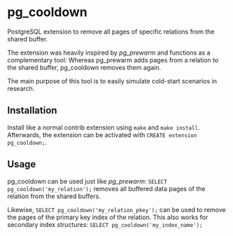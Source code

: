 # pg_cooldown

PostgreSQL extension to remove all pages of specific relations from the shared buffer.

The extension was heavily inspired by _pg_prewarm_ and functions as a complementary tool: Whereas pg_prewarm adds pages from a
relation to the shared buffer, pg_cooldown removes them again.

The main purpose of this tool is to easily simulate cold-start scenarios in research.


## Installation

Install like a normal contrib extension using `make` and `make install`.
Afterwards, the extension can be activated with `CREATE extension pg_cooldown;`.


## Usage

pg_cooldown can be used just like _pg_prewarm_: `SELECT pg_cooldown('my_relation');` removes
all buffered data pages of the relation from the shared buffers.

Likewise, `SELECT pg_cooldown('my_relation_pkey');` can be used to remove the pages of the primary
key index of the relation. This also works for secondary index structures:
`SELECT pg_cooldown('my_index_name');`

